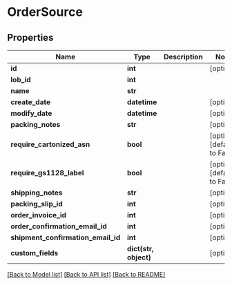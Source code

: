 # OrderSource

## Properties
Name | Type | Description | Notes
------------ | ------------- | ------------- | -------------
**id** | **int** |  | [optional] 
**lob_id** | **int** |  | 
**name** | **str** |  | 
**create_date** | **datetime** |  | [optional] 
**modify_date** | **datetime** |  | [optional] 
**packing_notes** | **str** |  | [optional] 
**require_cartonized_asn** | **bool** |  | [optional] [default to False]
**require_gs1128_label** | **bool** |  | [optional] [default to False]
**shipping_notes** | **str** |  | [optional] 
**packing_slip_id** | **int** |  | [optional] 
**order_invoice_id** | **int** |  | [optional] 
**order_confirmation_email_id** | **int** |  | [optional] 
**shipment_confirmation_email_id** | **int** |  | [optional] 
**custom_fields** | **dict(str, object)** |  | [optional] 

[[Back to Model list]](../README.md#documentation-for-models) [[Back to API list]](../README.md#documentation-for-api-endpoints) [[Back to README]](../README.md)


